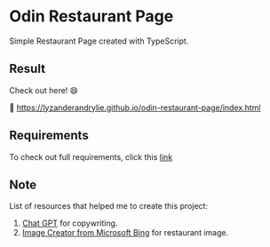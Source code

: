 # Odin Restaurant Page

Simple Restaurant Page created with TypeScript.

## Result

Check out here! :smile:

:link: <https://lyzanderandrylie.github.io/odin-restaurant-page/index.html>

## Requirements

To check out full requirements, click this [link](https://www.theodinproject.com/lessons/node-path-javascript-restaurant-page "Project: Restaurant Page")  

## Note

List of resources that helped me to create this project:

1. [Chat GPT](https://chat.openai.com/) for copywriting.
2. [Image Creator from Microsoft Bing](https://www.bing.com/create) for restaurant image.
